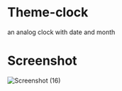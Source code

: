 # Theme-clock
an analog clock with date and month
# Screenshot


![Screenshot (16)](https://github.com/sumeetpatil01/Theme-clock/assets/136491586/32fca529-ee63-47e1-9139-5323f43b03cb)
